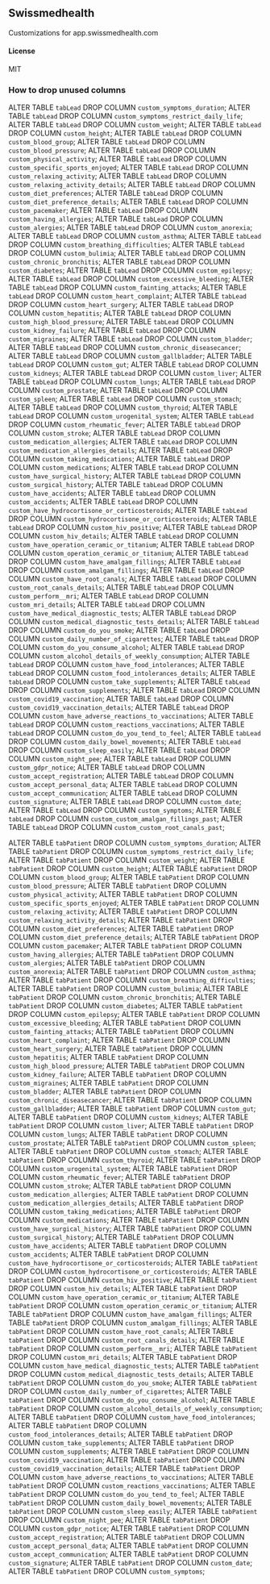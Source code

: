## Swissmedhealth

Customizations for app.swissmedhealth.com

#### License

MIT

### How to drop unused columns
ALTER TABLE `tabLead` DROP COLUMN `custom_symptoms_duration`;
ALTER TABLE `tabLead` DROP COLUMN `custom_symptoms_restrict_daily_life`;
ALTER TABLE `tabLead` DROP COLUMN `custom_weight`;
ALTER TABLE `tabLead` DROP COLUMN `custom_height`;
ALTER TABLE `tabLead` DROP COLUMN `custom_blood_group`;
ALTER TABLE `tabLead` DROP COLUMN `custom_blood_pressure`;
ALTER TABLE `tabLead` DROP COLUMN `custom_physical_activity`;
ALTER TABLE `tabLead` DROP COLUMN `custom_specific_sports_enjoyed`;
ALTER TABLE `tabLead` DROP COLUMN `custom_relaxing_activity`;
ALTER TABLE `tabLead` DROP COLUMN `custom_relaxing_activity_details`;
ALTER TABLE `tabLead` DROP COLUMN `custom_diet_preferences`;
ALTER TABLE `tabLead` DROP COLUMN `custom_diet_preference_details`;
ALTER TABLE `tabLead` DROP COLUMN `custom_pacemaker`;
ALTER TABLE `tabLead` DROP COLUMN `custom_having_allergies`;
ALTER TABLE `tabLead` DROP COLUMN `custom_alergies`;
ALTER TABLE `tabLead` DROP COLUMN `custom_anorexia`;
ALTER TABLE `tabLead` DROP COLUMN `custom_asthma`;
ALTER TABLE `tabLead` DROP COLUMN `custom_breathing_difficulties`;
ALTER TABLE `tabLead` DROP COLUMN `custom_bulimia`;
ALTER TABLE `tabLead` DROP COLUMN `custom_chronic_bronchitis`;
ALTER TABLE `tabLead` DROP COLUMN `custom_diabetes`;
ALTER TABLE `tabLead` DROP COLUMN `custom_epilepsy`;
ALTER TABLE `tabLead` DROP COLUMN `custom_excessive_bleeding`;
ALTER TABLE `tabLead` DROP COLUMN `custom_fainting_attacks`;
ALTER TABLE `tabLead` DROP COLUMN `custom_heart_complaint`;
ALTER TABLE `tabLead` DROP COLUMN `custom_heart_surgery`;
ALTER TABLE `tabLead` DROP COLUMN `custom_hepatitis`;
ALTER TABLE `tabLead` DROP COLUMN `custom_high_blood_pressure`;
ALTER TABLE `tabLead` DROP COLUMN `custom_kidney_failure`;
ALTER TABLE `tabLead` DROP COLUMN `custom_migraines`;
ALTER TABLE `tabLead` DROP COLUMN `custom_bladder`;
ALTER TABLE `tabLead` DROP COLUMN `custom_chronic_diseasecancer`;
ALTER TABLE `tabLead` DROP COLUMN `custom_gallbladder`;
ALTER TABLE `tabLead` DROP COLUMN `custom_gut`;
ALTER TABLE `tabLead` DROP COLUMN `custom_kidneys`;
ALTER TABLE `tabLead` DROP COLUMN `custom_liver`;
ALTER TABLE `tabLead` DROP COLUMN `custom_lungs`;
ALTER TABLE `tabLead` DROP COLUMN `custom_prostate`;
ALTER TABLE `tabLead` DROP COLUMN `custom_spleen`;
ALTER TABLE `tabLead` DROP COLUMN `custom_stomach`;
ALTER TABLE `tabLead` DROP COLUMN `custom_thyroid`;
ALTER TABLE `tabLead` DROP COLUMN `custom_urogenital_system`;
ALTER TABLE `tabLead` DROP COLUMN `custom_rheumatic_fever`;
ALTER TABLE `tabLead` DROP COLUMN `custom_stroke`;
ALTER TABLE `tabLead` DROP COLUMN `custom_medication_allergies`;
ALTER TABLE `tabLead` DROP COLUMN `custom_medication_allergies_details`;
ALTER TABLE `tabLead` DROP COLUMN `custom_taking_medications`;
ALTER TABLE `tabLead` DROP COLUMN `custom_medications`;
ALTER TABLE `tabLead` DROP COLUMN `custom_have_surgical_history`;
ALTER TABLE `tabLead` DROP COLUMN `custom_surgical_history`;
ALTER TABLE `tabLead` DROP COLUMN `custom_have_accidents`;
ALTER TABLE `tabLead` DROP COLUMN `custom_accidents`;
ALTER TABLE `tabLead` DROP COLUMN `custom_have_hydrocortisone_or_corticosteroids`;
ALTER TABLE `tabLead` DROP COLUMN `custom_hydrocortisone_or_corticosteroids`;
ALTER TABLE `tabLead` DROP COLUMN `custom_hiv_positive`;
ALTER TABLE `tabLead` DROP COLUMN `custom_hiv_details`;
ALTER TABLE `tabLead` DROP COLUMN `custom_have_operation_ceramic_or_titanium`;
ALTER TABLE `tabLead` DROP COLUMN `custom_operation_ceramic_or_titanium`;
ALTER TABLE `tabLead` DROP COLUMN `custom_have_amalgam_fillings`;
ALTER TABLE `tabLead` DROP COLUMN `custom_amalgam_fillings`;
ALTER TABLE `tabLead` DROP COLUMN `custom_have_root_canals`;
ALTER TABLE `tabLead` DROP COLUMN `custom_root_canals_details`;
ALTER TABLE `tabLead` DROP COLUMN `custom_perform__mri`;
ALTER TABLE `tabLead` DROP COLUMN `custom_mri_details`;
ALTER TABLE `tabLead` DROP COLUMN `custom_have_medical_diagnostic_tests`;
ALTER TABLE `tabLead` DROP COLUMN `custom_medical_diagnostic_tests_details`;
ALTER TABLE `tabLead` DROP COLUMN `custom_do_you_smoke`;
ALTER TABLE `tabLead` DROP COLUMN `custom_daily_number_of_cigarettes`;
ALTER TABLE `tabLead` DROP COLUMN `custom_do_you_consume_alcohol`;
ALTER TABLE `tabLead` DROP COLUMN `custom_alcohol_details_of_weekly_consumption`;
ALTER TABLE `tabLead` DROP COLUMN `custom_have_food_intolerances`;
ALTER TABLE `tabLead` DROP COLUMN `custom_food_intolerances_details`;
ALTER TABLE `tabLead` DROP COLUMN `custom_take_supplements`;
ALTER TABLE `tabLead` DROP COLUMN `custom_supplements`;
ALTER TABLE `tabLead` DROP COLUMN `custom_covid19_vaccination`;
ALTER TABLE `tabLead` DROP COLUMN `custom_covid19_vaccination_details`;
ALTER TABLE `tabLead` DROP COLUMN `custom_have_adverse_reactions_to_vaccinations`;
ALTER TABLE `tabLead` DROP COLUMN `custom_reactions_vaccinations`;
ALTER TABLE `tabLead` DROP COLUMN `custom_do_you_tend_to_feel`;
ALTER TABLE `tabLead` DROP COLUMN `custom_daily_bowel_movements`;
ALTER TABLE `tabLead` DROP COLUMN `custom_sleep_easily`;
ALTER TABLE `tabLead` DROP COLUMN `custom_night_pee`;
ALTER TABLE `tabLead` DROP COLUMN `custom_gdpr_notice`;
ALTER TABLE `tabLead` DROP COLUMN `custom_accept_registration`;
ALTER TABLE `tabLead` DROP COLUMN `custom_accept_personal_data`;
ALTER TABLE `tabLead` DROP COLUMN `custom_accept_communication`;
ALTER TABLE `tabLead` DROP COLUMN `custom_signature`;
ALTER TABLE `tabLead` DROP COLUMN `custom_date`;
ALTER TABLE `tabLead` DROP COLUMN `custom_symptoms`;
ALTER TABLE `tabLead` DROP COLUMN `custom_custom_amalgan_fillings_past`;
ALTER TABLE `tabLead` DROP COLUMN `custom_custom_root_canals_past`;

ALTER TABLE `tabPatient` DROP COLUMN `custom_symptoms_duration`;
ALTER TABLE `tabPatient` DROP COLUMN `custom_symptoms_restrict_daily_life`;
ALTER TABLE `tabPatient` DROP COLUMN `custom_weight`;
ALTER TABLE `tabPatient` DROP COLUMN `custom_height`;
ALTER TABLE `tabPatient` DROP COLUMN `custom_blood_group`;
ALTER TABLE `tabPatient` DROP COLUMN `custom_blood_pressure`;
ALTER TABLE `tabPatient` DROP COLUMN `custom_physical_activity`;
ALTER TABLE `tabPatient` DROP COLUMN `custom_specific_sports_enjoyed`;
ALTER TABLE `tabPatient` DROP COLUMN `custom_relaxing_activity`;
ALTER TABLE `tabPatient` DROP COLUMN `custom_relaxing_activity_details`;
ALTER TABLE `tabPatient` DROP COLUMN `custom_diet_preferences`;
ALTER TABLE `tabPatient` DROP COLUMN `custom_diet_preference_details`;
ALTER TABLE `tabPatient` DROP COLUMN `custom_pacemaker`;
ALTER TABLE `tabPatient` DROP COLUMN `custom_having_allergies`;
ALTER TABLE `tabPatient` DROP COLUMN `custom_alergies`;
ALTER TABLE `tabPatient` DROP COLUMN `custom_anorexia`;
ALTER TABLE `tabPatient` DROP COLUMN `custom_asthma`;
ALTER TABLE `tabPatient` DROP COLUMN `custom_breathing_difficulties`;
ALTER TABLE `tabPatient` DROP COLUMN `custom_bulimia`;
ALTER TABLE `tabPatient` DROP COLUMN `custom_chronic_bronchitis`;
ALTER TABLE `tabPatient` DROP COLUMN `custom_diabetes`;
ALTER TABLE `tabPatient` DROP COLUMN `custom_epilepsy`;
ALTER TABLE `tabPatient` DROP COLUMN `custom_excessive_bleeding`;
ALTER TABLE `tabPatient` DROP COLUMN `custom_fainting_attacks`;
ALTER TABLE `tabPatient` DROP COLUMN `custom_heart_complaint`;
ALTER TABLE `tabPatient` DROP COLUMN `custom_heart_surgery`;
ALTER TABLE `tabPatient` DROP COLUMN `custom_hepatitis`;
ALTER TABLE `tabPatient` DROP COLUMN `custom_high_blood_pressure`;
ALTER TABLE `tabPatient` DROP COLUMN `custom_kidney_failure`;
ALTER TABLE `tabPatient` DROP COLUMN `custom_migraines`;
ALTER TABLE `tabPatient` DROP COLUMN `custom_bladder`;
ALTER TABLE `tabPatient` DROP COLUMN `custom_chronic_diseasecancer`;
ALTER TABLE `tabPatient` DROP COLUMN `custom_gallbladder`;
ALTER TABLE `tabPatient` DROP COLUMN `custom_gut`;
ALTER TABLE `tabPatient` DROP COLUMN `custom_kidneys`;
ALTER TABLE `tabPatient` DROP COLUMN `custom_liver`;
ALTER TABLE `tabPatient` DROP COLUMN `custom_lungs`;
ALTER TABLE `tabPatient` DROP COLUMN `custom_prostate`;
ALTER TABLE `tabPatient` DROP COLUMN `custom_spleen`;
ALTER TABLE `tabPatient` DROP COLUMN `custom_stomach`;
ALTER TABLE `tabPatient` DROP COLUMN `custom_thyroid`;
ALTER TABLE `tabPatient` DROP COLUMN `custom_urogenital_system`;
ALTER TABLE `tabPatient` DROP COLUMN `custom_rheumatic_fever`;
ALTER TABLE `tabPatient` DROP COLUMN `custom_stroke`;
ALTER TABLE `tabPatient` DROP COLUMN `custom_medication_allergies`;
ALTER TABLE `tabPatient` DROP COLUMN `custom_medication_allergies_details`;
ALTER TABLE `tabPatient` DROP COLUMN `custom_taking_medications`;
ALTER TABLE `tabPatient` DROP COLUMN `custom_medications`;
ALTER TABLE `tabPatient` DROP COLUMN `custom_have_surgical_history`;
ALTER TABLE `tabPatient` DROP COLUMN `custom_surgical_history`;
ALTER TABLE `tabPatient` DROP COLUMN `custom_have_accidents`;
ALTER TABLE `tabPatient` DROP COLUMN `custom_accidents`;
ALTER TABLE `tabPatient` DROP COLUMN `custom_have_hydrocortisone_or_corticosteroids`;
ALTER TABLE `tabPatient` DROP COLUMN `custom_hydrocortisone_or_corticosteroids`;
ALTER TABLE `tabPatient` DROP COLUMN `custom_hiv_positive`;
ALTER TABLE `tabPatient` DROP COLUMN `custom_hiv_details`;
ALTER TABLE `tabPatient` DROP COLUMN `custom_have_operation_ceramic_or_titanium`;
ALTER TABLE `tabPatient` DROP COLUMN `custom_operation_ceramic_or_titanium`;
ALTER TABLE `tabPatient` DROP COLUMN `custom_have_amalgam_fillings`;
ALTER TABLE `tabPatient` DROP COLUMN `custom_amalgam_fillings`;
ALTER TABLE `tabPatient` DROP COLUMN `custom_have_root_canals`;
ALTER TABLE `tabPatient` DROP COLUMN `custom_root_canals_details`;
ALTER TABLE `tabPatient` DROP COLUMN `custom_perform__mri`;
ALTER TABLE `tabPatient` DROP COLUMN `custom_mri_details`;
ALTER TABLE `tabPatient` DROP COLUMN `custom_have_medical_diagnostic_tests`;
ALTER TABLE `tabPatient` DROP COLUMN `custom_medical_diagnostic_tests_details`;
ALTER TABLE `tabPatient` DROP COLUMN `custom_do_you_smoke`;
ALTER TABLE `tabPatient` DROP COLUMN `custom_daily_number_of_cigarettes`;
ALTER TABLE `tabPatient` DROP COLUMN `custom_do_you_consume_alcohol`;
ALTER TABLE `tabPatient` DROP COLUMN `custom_alcohol_details_of_weekly_consumption`;
ALTER TABLE `tabPatient` DROP COLUMN `custom_have_food_intolerances`;
ALTER TABLE `tabPatient` DROP COLUMN `custom_food_intolerances_details`;
ALTER TABLE `tabPatient` DROP COLUMN `custom_take_supplements`;
ALTER TABLE `tabPatient` DROP COLUMN `custom_supplements`;
ALTER TABLE `tabPatient` DROP COLUMN `custom_covid19_vaccination`;
ALTER TABLE `tabPatient` DROP COLUMN `custom_covid19_vaccination_details`;
ALTER TABLE `tabPatient` DROP COLUMN `custom_have_adverse_reactions_to_vaccinations`;
ALTER TABLE `tabPatient` DROP COLUMN `custom_reactions_vaccinations`;
ALTER TABLE `tabPatient` DROP COLUMN `custom_do_you_tend_to_feel`;
ALTER TABLE `tabPatient` DROP COLUMN `custom_daily_bowel_movements`;
ALTER TABLE `tabPatient` DROP COLUMN `custom_sleep_easily`;
ALTER TABLE `tabPatient` DROP COLUMN `custom_night_pee`;
ALTER TABLE `tabPatient` DROP COLUMN `custom_gdpr_notice`;
ALTER TABLE `tabPatient` DROP COLUMN `custom_accept_registration`;
ALTER TABLE `tabPatient` DROP COLUMN `custom_accept_personal_data`;
ALTER TABLE `tabPatient` DROP COLUMN `custom_accept_communication`;
ALTER TABLE `tabPatient` DROP COLUMN `custom_signature`;
ALTER TABLE `tabPatient` DROP COLUMN `custom_date`;
ALTER TABLE `tabPatient` DROP COLUMN `custom_symptoms`;
